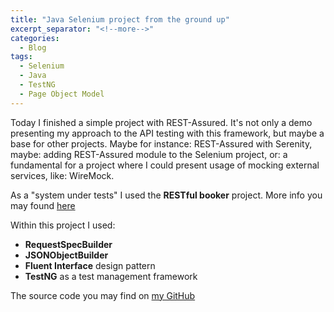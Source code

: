 ```yaml
---
title: "Java Selenium project from the ground up"
excerpt_separator: "<!--more-->"
categories:
  - Blog
tags:
  - Selenium
  - Java
  - TestNG
  - Page Object Model
---
```



Today I finished a simple project with REST-Assured. It's not only a demo presenting my approach to the API testing with this framework, but maybe a base for other projects. Maybe for instance: REST-Assured with Serenity, maybe: adding REST-Assured module to the Selenium project, or: a fundamental for a project where I could present usage of mocking external services, like: WireMock. 

<!--more-->

As a "system under tests" I used the **RESTful booker** project. More info you may found [here](https://restful-booker.herokuapp.com)

<!--more-->

Within this project I used:
* **RequestSpecBuilder**
* **JSONObjectBuilder**
* **Fluent Interface** design pattern
* **TestNG** as a test management framework


<!--more-->


The source code you may find on [my GitHub](https://github.com/AdamSajewicz/RESTAssuredFromScratch)
